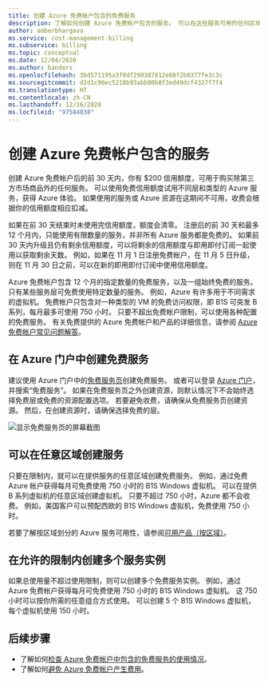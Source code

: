 ```yaml
---
title: 创建 Azure 免费帐户包含的免费服务
description: 了解如何创建 Azure 免费帐户包含的服务。 可以在这些服务可用的任何区域中创建这些服务。
author: amberbhargava
ms.service: cost-management-billing
ms.subservice: billing
ms.topic: conceptual
ms.date: 12/04/2020
ms.author: banders
ms.openlocfilehash: 3bd571195a3f0df290387812e68f2b0377fe3c3c
ms.sourcegitcommit: d2d1c90ec5218b93abb80b8f3ed49dcf4327f7f4
ms.translationtype: HT
ms.contentlocale: zh-CN
ms.lasthandoff: 12/16/2020
ms.locfileid: "97584038"
---
```

# <a name="create-services-included-with-azure-free-account"></a>创建 Azure 免费帐户包含的服务

创建 Azure 免费帐户后的前 30 天内，你有 $200 信用额度，可用于购买除第三方市场商品外的任何服务。 可以使用免费信用额度试用不同层和类型的 Azure 服务，获得 Azure 体验。 如果使用的服务或 Azure 资源在这期间不可用，收费会根据你的信用额度相应扣减。

如果在前 30 天结束时未使用完信用额度，额度会清零。 注册后的前 30 天和最多 12 个月内，只能使用有限数量的服务，并非所有 Azure 服务都是免费的。 如果前 30 天内升级且仍有剩余信用额度，可以将剩余的信用额度与即用即付订阅一起使用以获取剩余天数。 例如，如果在 11 月 1 日注册免费帐户，在 11 月 5 日升级，则在 11 月 30 日之前，可以在新的即用即付订阅中使用信用额度。 

Azure 免费帐户包含 12 个月的指定数量的免费服务，以及一组始终免费的服务。 只有某些服务层可免费使用特定数量的服务。 例如，Azure 有许多用于不同需求的虚拟机。 免费帐户只包含对一种类型的 VM 的免费访问权限，即 B1S 可突发 B 系列，每月最多可使用 750 小时。 只要不超出免费帐户限制，可以使用各种配置的免费服务。 有关免费提供的 Azure 免费帐户和产品的详细信息，请参阅 [Azure 免费帐户常见问题解答](https://azure.microsoft.com/free/free-account-faq/)。

## <a name="create-free-services-in-the-azure-portal"></a>在 Azure 门户中创建免费服务

建议使用 Azure 门户中的[免费服务页](https://go.microsoft.com/fwlink/?linkid=859151)创建免费服务。 或者可以登录 [Azure 门户](https://portal.azure.com)，并搜索“免费服务”。 如果在免费服务页之外创建资源，则默认情况下不会始终选择免费层或免费的资源配置选项。 若要避免收费，请确保从免费服务页创建资源。 然后，在创建资源时，请确保选择免费的层。

![显示免费服务页的屏幕截图](./media/create-free-services/billing-freeservices-grid.png)

## <a name="services-can-be-created-in-any-region"></a>可以在任意区域创建服务

只要在限制内，就可以在提供服务的任意区域创建免费服务。 例如，通过免费 Azure 帐户获得每月可免费使用 750 小时的 B1S Windows 虚拟机。 可以在提供 B 系列虚拟机的任意区域创建虚拟机。 只要不超过 750 小时，Azure 都不会收费。 例如，美国客户可以预配西欧的 B1S Windows 虚拟机，免费使用 750 小时。

若要了解按区域划分的 Azure 服务可用性，请参阅[可用产品（按区域）](https://azure.microsoft.com/regions/services/)。

## <a name="create-multiple-service-instances-in-allowed-limits"></a>在允许的限制内创建多个服务实例

如果总使用量不超过使用限制，则可以创建多个免费服务实例。 例如，通过 Azure 免费帐户获得每月可免费使用 750 小时的 B1S Windows 虚拟机。 这 750 小时可以按你所需的任意组合方式使用。 可以创建 5 个 B1S Windows 虚拟机，每个虚拟机使用 150 小时。

## <a name="next-steps"></a>后续步骤

- 了解如何[检查 Azure 免费帐户中包含的免费服务的使用情况](check-free-service-usage.md)。
- 了解如何[避免 Azure 免费帐户产生费用](avoid-charges-free-account.md)。
